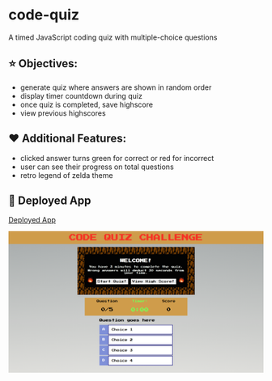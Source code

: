# code-quiz
A timed JavaScript coding quiz with multiple-choice questions

## :star: Objectives:
- generate quiz where answers are shown in random order
- display timer countdown during quiz
- once quiz is completed, save highscore
- view previous highscores

## :heart: Additional Features:
- clicked answer turns green for correct or red for incorrect
- user can see their progress on total questions
- retro legend of zelda theme

## :triangular_ruler: Deployed App

[Deployed App](https://marina-russ.github.io/code-quiz/)

![Screenshot](/assets/quiz-screenshot.png)

